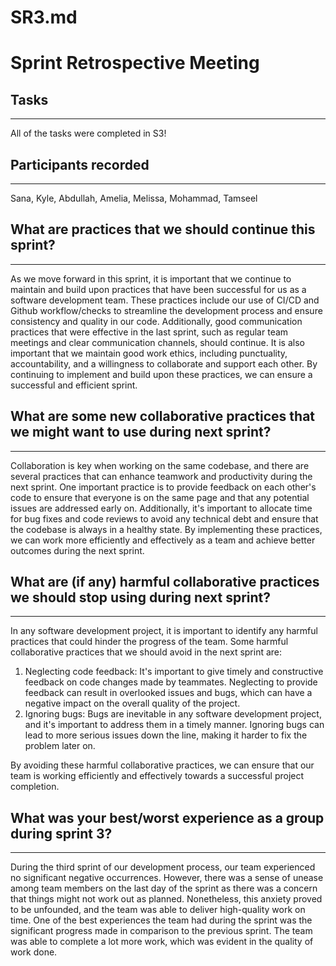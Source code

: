 # SR3.md

# Sprint Retrospective Meeting

## Tasks

---

All of the tasks were completed in S3!

## Participants recorded

---

Sana, Kyle, Abdullah, Amelia, Melissa, Mohammad, Tamseel

## What are practices that we should continue this sprint?

---

As we move forward in this sprint, it is important that we continue to maintain and build upon practices that have been successful for us as a software development team. These practices include our use of CI/CD and Github workflow/checks to streamline the development process and ensure consistency and quality in our code. Additionally, good communication practices that were effective in the last sprint, such as regular team meetings and clear communication channels, should continue. It is also important that we maintain good work ethics, including punctuality, accountability, and a willingness to collaborate and support each other. By continuing to implement and build upon these practices, we can ensure a successful and efficient sprint.

## What are some new collaborative practices that we might want to use during next sprint?

---

Collaboration is key when working on the same codebase, and there are several practices that can enhance teamwork and productivity during the next sprint. One important practice is to provide feedback on each other's code to ensure that everyone is on the same page and that any potential issues are addressed early on. Additionally, it's important to allocate time for bug fixes and code reviews to avoid any technical debt and ensure that the codebase is always in a healthy state. By implementing these practices, we can work more efficiently and effectively as a team and achieve better outcomes during the next sprint.

## What are (if any) harmful collaborative practices we should stop using during next sprint?

---

In any software development project, it is important to identify any harmful practices that could hinder the progress of the team. Some harmful collaborative practices that we should avoid in the next sprint are:

1. Neglecting code feedback: It's important to give timely and constructive feedback on code changes made by teammates. Neglecting to provide feedback can result in overlooked issues and bugs, which can have a negative impact on the overall quality of the project.
2. Ignoring bugs: Bugs are inevitable in any software development project, and it's important to address them in a timely manner. Ignoring bugs can lead to more serious issues down the line, making it harder to fix the problem later on.

By avoiding these harmful collaborative practices, we can ensure that our team is working efficiently and effectively towards a successful project completion.

## What was your best/worst experience as a group during sprint 3?

---

During the third sprint of our development process, our team experienced no significant negative occurrences. However, there was a sense of unease among team members on the last day of the sprint as there was a concern that things might not work out as planned. Nonetheless, this anxiety proved to be unfounded, and the team was able to deliver high-quality work on time. One of the best experiences the team had during the sprint was the significant progress made in comparison to the previous sprint. The team was able to complete a lot more work, which was evident in the quality of work done.
